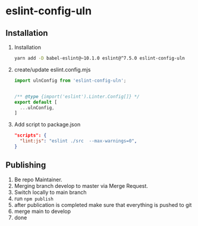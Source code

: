 eslint-config-uln
================

## Installation
1. Installation
    ```bash
    yarn add -D babel-eslint@~10.1.0 eslint@^7.5.0 eslint-config-uln
    ```
2. create/update eslint.config.mjs
    ```js
    import ulnConfig from 'eslint-config-uln';
   
   
    /** @type {import('eslint').Linter.Config[]} */
    export default [
      ...ulnConfig,
    ]
    ```
3. Add script to package.json 
    ```json
    "scripts": {
      "lint:js": "eslint ./src  --max-warnings=0",
    }  
    ```
   
## Publishing
1. Be repo Maintainer.
2. Merging branch develop to master via Merge Request.
3. Switch locally to main branch
4. run `npm publish`
6. after publication is completed make sure that everything is pushed to git
8. merge main to develop
9. done
